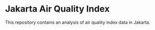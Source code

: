 # Jakarta Air Quality Index
This repository contains an analysis of air quality index data in Jakarta.
